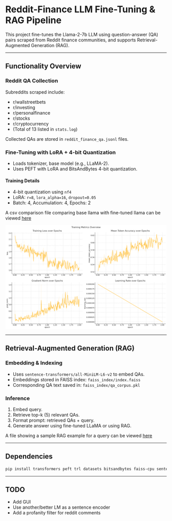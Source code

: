 # Reddit-Finance LLM Fine-Tuning & RAG Pipeline

This project fine-tunes the Llama-2-7b LLM using question-answer (QA) pairs scraped from Reddit finance communities, and supports Retrieval-Augmented Generation (RAG).

---

## Functionality Overview

### Reddit QA Collection
Subreddits scraped include:
- r/wallstreetbets
- r/investing
- r/personalfinance
- r/stocks
- r/cryptocurrency
- (Total of 13 listed in `stats.log`)

Collected QAs are stored in `reddit_finance_qa.jsonl` files.


### Fine-Tuning with LoRA + 4-bit Quantization

- Loads tokenizer, base model (e.g., LLaMA-2).
- Uses PEFT with LoRA and BitsAndBytes 4-bit quantization.

#### Training Details
- 4-bit quantization using `nf4`
- LoRA: `r=8`, `lora_alpha=16`, `dropout=0.05`
- Batch: 4, Accumulation: 4, Epochs: 2

A csv comparison file comparing base llama with fine-tuned llama can be viewed [here](./comparison.csv)

![Train metrics](./images/train.png)

---

## Retrieval-Augmented Generation (RAG)

### Embedding & Indexing
- Uses `sentence-transformers/all-MiniLM-L6-v2` to embed QAs.
- Embeddings stored in FAISS index: `faiss_index/index.faiss`
- Corresponding QA text saved in: `faiss_index/qa_corpus.pkl`

### Inference
1. Embed query.
2. Retrieve top-k (5) relevant QAs.
3. Format prompt: retrieved QAs + query.
4. Generate answer using fine-tuned LLaMA or using RAG.

A file showing a sample RAG example for a query can be viewed [here](./simpleRAGexample.log)

---


## Dependencies

```bash
pip install transformers peft trl datasets bitsandbytes faiss-cpu sentence-transformers
```

---

## TODO
- Add GUI
- Use another/better LM as a sentence encoder
- Add a profanity filter for reddit comments
